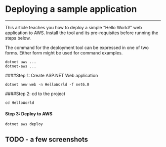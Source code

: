 # Deploying a sample application

****
This article teaches you how to deploy a simple “Hello World!" web application to AWS. Install the tool and its pre-requisites before running the steps below.

The command for the deployment tool can be expressed in one of two forms. Either form might be used for command examples.

    dotnet aws ...
    dotnet-aws ...

####Step 1: Create ASP.NET Web application

    dotnet new web -n HelloWorld -f net6.0

####Step 2: cd to the project

    cd HelloWorld

#### Step 3: Deploy to AWS

    dotnet aws deploy


## TODO - a few screenshots
